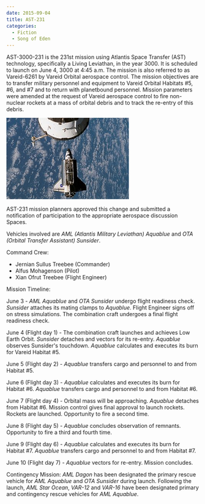 ```yaml
---
date: 2015-09-04
title: AST-231
categories:
  - Fiction
  - Song of Eden
---
```


AST-3000-231 is the 231st mission using Atlantis Space Transfer (AST) technology,
specifically a Living Leviathan, in the year 3000.
It is scheduled to launch on June 4, 3000 at 4:45 a.m.
The mission is also referred to as Vareid-6261 by Vareid Orbital aerospace control.
The mission objectives are to transfer military personnel and equipment to
Vareid Orbital Habitats #5, #6, and #7 and to return with planetbound personnel.
Mission parameters were amended at the request of Vareid aerospace control
to fire non-nuclear rockets at a mass of orbital debris and to track the
re-entry of this debris.

<!-- more -->

![Atlantis Docking with ISS](/assets/art/320px-Atlantis_Docking_with_ISS_June_10_2007.jpg)

AST-231 mission planners approved this change and submitted a notification of
participation to the appropriate aerospace discussion Spaces.

Vehicles involved are
_AML (Atlantis Military Leviathan) Aquablue_ and
_OTA (Orbital Transfer Assistant) Sunsider_.

Command Crew:

* Jernian Sullus Treebee (Commander)
* Alfus Mohagenson (Pilot)
* Xian Ofrut Treebee (Flight Engineer)

Mission Timeline:

June 3 - _AML Aquablue_ and _OTA Sunsider_ undergo flight readiness check.
_Sunsider_ attaches its mating clamps to _Aquablue_.
Flight Engineer signs off on stress simulations.
The combination craft undergoes a final flight readiness check.

June 4 (Flight day 1) - The combination craft launches and achieves Low Earth Orbit.
_Sunsider_ detaches and vectors for its re-entry.
_Aquablue_ observes Sunsider's touchdown.
_Aquablue_ calculates and executes its burn for Vareid Habitat #5.

June 5 (Flight day 2) - _Aquablue_ transfers cargo and personnel to and from Habitat #5.

June 6 (Flight day 3) - _Aquablue_ calculates and executes its burn for Habitat #6.
_Aquablue_ transfers cargo and personnel to and from Habitat #6.

June 7 (Flight day 4) - Orbital mass will be approaching.
_Aquablue_ detaches from Habitat #6.
Mission control gives final approval to launch rockets.
Rockets are launched. Opportunity to fire a second time.

June 8 (Flight day 5) - _Aquablue_ concludes observation of remnants.
Opportunity to fire a third and fourth time.

June 9 (Flight day 6) - _Aquablue_ calculates and executes its burn for Habitat #7.
_Aquablue_ transfers cargo and personnel to and from Habitat #7.

June 10 (Flight day 7) - _Aquablue_ vectors for re-entry. Mission concludes.

Contingency Mission:
_AML Dagon_ has been designated the primary rescue vehicle for _AML Aquablue_
and _OTA Sunsider_ during launch.
Following the launch, _AML Star Ocean_, _VAR-12_ and _VAR-16_ have been designated
primary and contingency rescue vehicles for _AML Aquablue_.
